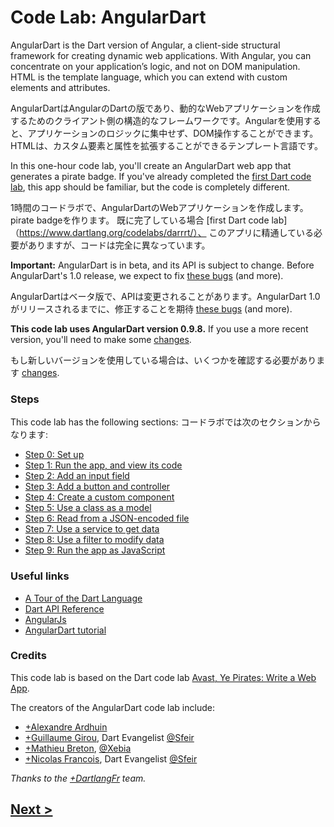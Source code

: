Code Lab: AngularDart
=================

AngularDart is the Dart version of Angular,
a client-side structural framework for creating dynamic web applications.
With Angular, you can concentrate on your application’s logic, and not on DOM manipulation.
HTML is the template language, which you can extend with
custom elements and attributes.

AngularDartはAngularのDartの版であり、動的なWebアプリケーションを作成するためのクライアント側の構造的なフレームワークです。Angularを使用すると、アプリケーションのロジックに集中せず、DOM操作することができます。 HTMLは、カスタム要素と属性を拡張することができるテンプレート言語です。

In this one-hour code lab, you'll create an AngularDart web app
that generates a pirate badge.
If you've already completed the
[first Dart code lab](https://www.dartlang.org/codelabs/darrrt/),
this app should be familiar, but the code is completely different.

1時間のコードラボで、AngularDartのWebアプリケーションを作成します。pirate badgeを作ります。
既に完了している場合
[first Dart code lab]（https://www.dartlang.org/codelabs/darrrt/）、
このアプリに精通している必要がありますが、コードは完全に異なっています。

**Important:**
AngularDart is in beta, and its API is subject to change.
Before AngularDart's 1.0 release,
we expect to fix
[these bugs](https://github.com/angular/angular.dart/issues?milestone=12)
(and more).

AngularDartはベータ版で、APIは変更されることがあります。AngularDart 1.0 がリリースされるまでに、修正することを期待
[these bugs](https://github.com/angular/angular.dart/issues?milestone=12)
(and more).

**This code lab uses AngularDart version 0.9.8.**
If you use a more recent version, you'll need to make some
[changes](docs/diffs.md#differences-between-angulardart-versions).
<!-- put screenshot here? -->

もし新しいバージョンを使用している場合は、いくつかを確認する必要があります
[changes](docs/diffs.md#differences-between-angulardart-versions).

### Steps

This code lab has the following sections:
コードラボでは次のセクションからなります:

* [Step 0: Set up](docs/step-0.md#step-0-set-up)
* [Step 1: Run the app, and view its code](docs/step-1.md#step-1-run-the-app-and-view-its-code)
* [Step 2: Add an input field](docs/step-2.md#step-2-add-an-input-field)
* [Step 3: Add a button and controller](docs/step-3.md#step-3-add-a-button-and-controller)
* [Step 4: Create a custom component](docs/step-4.md#step-4-create-a-custom-component)
* [Step 5: Use a class as a model](docs/step-5.md#step-5-use-a-class-as-a-model)
* [Step 6: Read from a JSON-encoded file](docs/step-6.md#step-6-read-from-a-json-encoded-file)
* [Step 7: Use a service to get data](docs/step-7.md#step-7-use-a-service-to-get-data)
* [Step 8: Use a filter to modify data](docs/step-8.md#step-8-use-a-filter-to-modify-data)
* [Step 9: Run the app as JavaScript](docs/step-9.md#step-9-run-the-app-as-javascript)


### Useful links

- [A Tour of the Dart Language][2]
- [Dart API Reference][3]
- [AngularJs][4]
- [AngularDart tutorial][5]


### Credits

This code lab is based on the Dart code lab
[Avast, Ye Pirates: Write a Web App](https://www.dartlang.org/codelabs/darrrt/).

The creators of the AngularDart code lab include:

- [+Alexandre Ardhuin](https://plus.google.com/101145059477513456972)
- [+Guillaume Girou](https://plus.google.com/+GuillaumeGirou), Dart Evangelist [@Sfeir](http://www.sfeir.com/)
- [+Mathieu Breton](https://twitter.com/MatBreton), [@Xebia](http://www.xebia.fr)
- [+Nicolas Francois](https://plus.google.com/+NicolasFrancois), Dart Evangelist [@Sfeir](http://www.sfeir.com/)

_Thanks to the [+DartlangFr](http://gplus.to/dartlangfr) team._  

## [Next >](docs/step-0.md#step-0-set-up)

  [1]: https://www.dartlang.org/
  [2]: https://www.dartlang.org/docs/dart-up-and-running/contents/ch02.html
  [3]: http://api.dartlang.org/docs/channels/stable/latest/
  [4]: http://angularjs.org/
  [5]: https://github.com/angular/angular.dart.tutorial
  [feedback]: https://docs.google.com/forms/d/1F0ZE-ZfNyNm-MQtEzq1xmvv9Y5g6exAFs9zXH65Bb18/viewform?entry.1890092742=At%C2%A0Dart+Flight+School,+Paris,+Jan.+20th,+2014&entry.475282761
